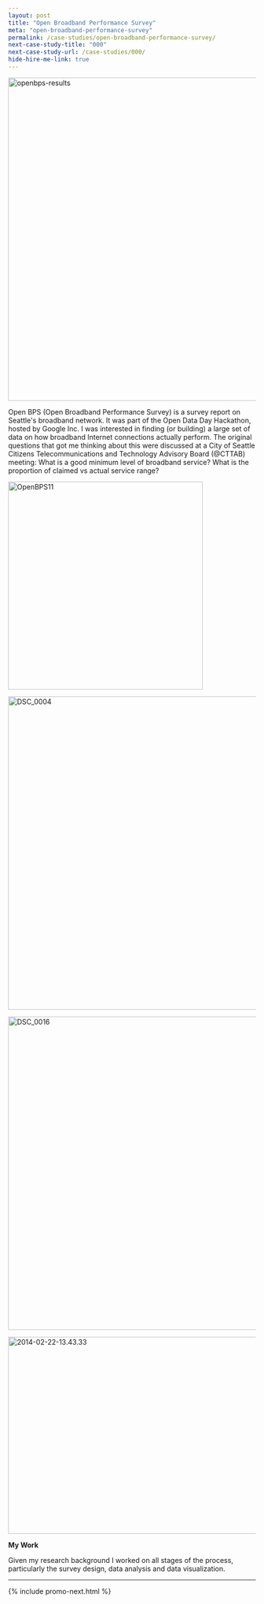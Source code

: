 ```yaml
---
layout: post
title: "Open Broadband Performance Survey"
meta: "open-broadband-performance-survey"
permalink: /case-studies/open-broadband-performance-survey/
next-case-study-title: "000"
next-case-study-url: /case-studies/000/
hide-hire-me-link: true
---
```

<p><a href="/_post_images/2014/03/openbps-results.png"><img class="alignnone size-full wp-image-4116" alt="openbps-results" src="/_post_images/2014/03/openbps-results.png" width="1012" height="656" /></a></p>

Open BPS (Open Broadband Performance Survey) is a survey report on Seattle's broadband network. It was part of the Open Data Day Hackathon, hosted by Google Inc. I was interested in finding (or building) a large set of data on how broadband Internet connections actually perform. The original questions that got me thinking about this were discussed at a City of Seattle Citizens Telecommunications and Technology Advisory Board (@CTTAB) meeting: What is a good minimum level of broadband service? What is the proportion of claimed vs actual service range?

<p><a href="/_post_images/2014/03/OpenBPS11.png"><img alt="OpenBPS11" src="/_post_images/2014/03/OpenBPS11.png" width="396" height="422" /></a></p>

<p><a href="/_post_images/2014/03/DSC_0004.jpg"><img class="alignnone size-full wp-image-4009" alt="DSC_0004" src="/_post_images/2014/03/DSC_0004.jpg" width="958" height="636" /></a></p>

<p><a href="/_post_images/2014/03/DSC_0016.jpg"><img class="alignnone size-full wp-image-4010" alt="DSC_0016" src="/_post_images/2014/03/DSC_0016.jpg" width="958" height="636" /></a></p>

<p><a href="/_post_images/2014/03/2014-02-22-13.43.33.jpg"><img class="alignnone size-full wp-image-4011" alt="2014-02-22-13.43.33" src="/_post_images/2014/03/2014-02-22-13.43.33.jpg" width="600" height="400" /></a></p>

<p><strong>My Work</strong></p>
<p>Given my research background I worked on all stages of the process, particularly the survey design, data analysis and data visualization.</p>

---

{% include promo-next.html %}
